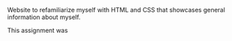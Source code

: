 Website to refamiliarize myself with HTML and CSS that showcases general information about myself.

This assignment was 
